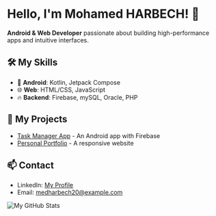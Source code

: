 # Hello, I'm Mohamed HARBECH! 👋

**Android & Web Developer** passionate about building high-performance apps and intuitive interfaces.

## 🛠️ My Skills
- 📱 **Android**: Kotlin, Jetpack Compose
- 🌐 **Web**: HTML/CSS, JavaScript
- 🔥 **Backend**: Firebase, mySQL, Oracle, PHP

## 🚀 My Projects
- [Task Manager App](https://github.com/yourusername/todo-app) - An Android app with Firebase
- [Personal Portfolio](https://yourusername.github.io) - A responsive website

## 📫 Contact
- LinkedIn: [My Profile](https://www.linkedin.com/in/mohamed-harbech-876539296?utm_source=share&utm_campaign=share_via&utm_content=profile&utm_medium=android_app)
- Email: medharbech20@example.com

![My GitHub Stats](https://github-readme-stats.vercel.app/api?username=MohammedHARBECH&show_icons=true&theme=radical)
